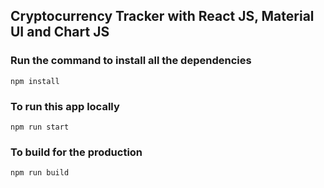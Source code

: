 ## Cryptocurrency Tracker with React JS, Material UI and Chart JS

### Run the command to install all the dependencies

```shell
npm install
```

### To run this app locally

```shell
npm run start
```

### To build for the production

```shell
npm run build
```
